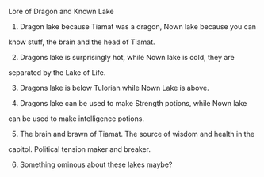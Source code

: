 Lore of Dragon and Known Lake



1. Dragon lake because Tiamat was a dragon, Nown lake because you can

know stuff, the brain and the head of Tiamat.



2. Dragons lake is surprisingly hot, while Nown lake is cold, they are

separated by the Lake of Life.



3. Dragons lake is below Tulorian while Nown Lake is above.



4. Dragons lake can be used to make Strength potions, while Nown lake

can be used to make intelligence potions.



5. The brain and brawn of Tiamat. The source of wisdom and health in the

capitol. Political tension maker and breaker.



6. Something ominous about these lakes maybe?

